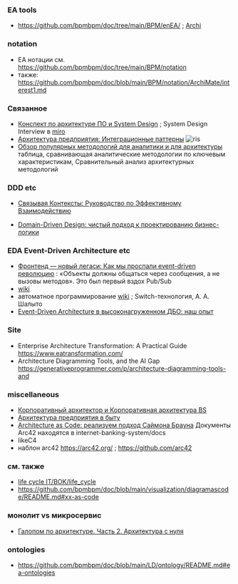 ### EA tools
- https://github.com/bpmbpm/doc/tree/main/BPM/enEA/ ; [Archi](https://github.com/bpmbpm/doc/tree/main/BPM/enEA/Archi)

### notation
- EA нотации см. https://github.com/bpmbpm/doc/tree/main/BPM/notation
- также: https://github.com/bpmbpm/doc/blob/main/BPM/notation/ArchiMate/interest1.md 
  
### Связанное
- [Конспект по архитектуре ПО и System Design](https://habr.com/ru/articles/888202/) ; System Design Interview в [miro](https://miro.com/app/board/uXjVLw0JIYw=/)
- [Архитектура предприятия: Интеграционные паттерны](https://habr.com/ru/companies/otus/articles/891866/)
  ![ris](https://habrastorage.org/r/w1560/getpro/habr/upload_files/00a/78c/ea1/00a78cea1ea035790534caa8a30c26d5.png)
- [Обзор популярных методологий для аналитики и для архитектуры](https://habr.com/ru/articles/892068/) таблица, сравнивающая аналитические методологии по ключевым характеристикам, Сравнительный анализ архитектурных методологий

### DDD etc
- [Связывая Контексты: Руководство по Эффективному Взаимодействию](https://habr.com/ru/articles/892250/)

- [Domain-Driven Design: чистый подход к проектированию бизнес-логики](https://habr.com/ru/companies/vktech/articles/913886/)

### EDA Event-Driven Architecture etc
- [Фронтенд — новый легаси: Как мы проспали event-driven революцию](https://habr.com/ru/articles/906800/) :  «Объекты должны общаться через сообщения, а не вызовы методов». Это был первый вздох Pub/Sub
- [wiki](https://ru.wikipedia.org/wiki/%D0%A1%D0%BE%D0%B1%D1%8B%D1%82%D0%B8%D0%B9%D0%BD%D0%BE-%D0%BE%D1%80%D0%B8%D0%B5%D0%BD%D1%82%D0%B8%D1%80%D0%BE%D0%B2%D0%B0%D0%BD%D0%BD%D0%B0%D1%8F_%D0%B0%D1%80%D1%85%D0%B8%D1%82%D0%B5%D0%BA%D1%82%D1%83%D1%80%D0%B0)
- автоматное программирование [wiki](https://ru.wikipedia.org/wiki/%D0%90%D0%B2%D1%82%D0%BE%D0%BC%D0%B0%D1%82%D0%BD%D0%BE%D0%B5_%D0%BF%D1%80%D0%BE%D0%B3%D1%80%D0%B0%D0%BC%D0%BC%D0%B8%D1%80%D0%BE%D0%B2%D0%B0%D0%BD%D0%B8%D0%B5) ;  Switch-технология, А. А. Шалыто
- [Event-Driven Architecture в высоконагруженном ДБО: наш опыт](https://habr.com/ru/companies/otpbank/articles/943980/)
  
### Site
- Enterprise Architecture Transformation: A Practical Guide https://www.eatransformation.com/
- Architecture Diagramming Tools, and the AI Gap https://generativeprogrammer.com/p/architecture-diagramming-tools-and

### miscellaneous
- [Корпоративный архитектор и Корпоративная архитектура BS](https://www.businessstudio.ru/articles/article/korporativnyy_arkhitektor_i_korporativnaya_arkhite/)
- [Архитектура предприятия в быту](https://aeshnik.livejournal.com/48400.html)
- [Architecture as Code: реализуем подход Саймона Брауна](https://habr.com/ru/articles/759820/) Документы Arc42 находятся в internet-banking-system/docs
- likeC4
- наблон arc42 https://arc42.org/ ; https://github.com/arc42 
### см. также
- [life cycle IT/BOK/life_cycle](https://github.com/bpmbpm/doc/tree/main/IT/BOK/life_cycle)
- https://github.com/bpmbpm/doc/blob/main/visualization/diagramascode/README.md#xx-as-code
### монолит vs микросервис
- [Галопом по архитектуре. Часть 2. Архитектура с нуля](https://habr.com/ru/articles/919368/)

### ontologies
- https://github.com/bpmbpm/doc/blob/main/LD/ontology/README.md#ea-ontologies



 
